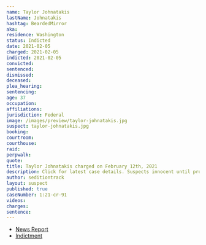 ```yaml
---
name: Taylor Johnatakis
lastName: Johnatakis
hashtag: BeardedMirror
aka:
residence: Washington
status: Indicted
date: 2021-02-05
charged: 2021-02-05
indicted: 2021-02-05
convicted:
sentenced:
dismissed:
deceased:
plea_hearing:
sentencing:
age: 37
occupation:
affiliations:
jurisdiction: Federal
image: /images/preview/taylor-johnatakis.jpg
suspect: taylor-johnatakis.jpg
booking:
courtroom:
courthouse:
raid:
perpwalk:
quote:
title: Taylor Johnatakis charged on February 12th, 2021
description: Click for latest case details. Suspects innocent until proven guilty.
author: seditiontrack
layout: suspect
published: true
caseNumber: 1:21-cr-91
videos:
charges:
sentence:
---
```


- [News Report](https://www.seattletimes.com/seattle-news/fourth-washington-state-resident-charged-in-us-capitol-breach/)
- [Indictment](https://www.justice.gov/usao-dc/case-multi-defendant/file/1377921/download)
